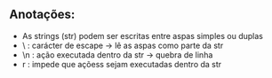 ## Anotações:

* As strings (str) podem ser escritas entre aspas simples ou duplas
* \  : carácter de escape -> lê as aspas como parte da str
* \n : ação executada dentro da str -> quebra de linha
* r  : impede que açõess sejam executadas dentro da str
